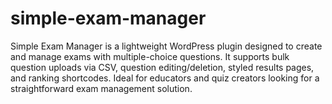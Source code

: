 # simple-exam-manager
Simple Exam Manager is a lightweight WordPress plugin designed to create and manage exams with multiple-choice questions. It supports bulk question uploads via CSV, question editing/deletion, styled results pages, and ranking shortcodes. Ideal for educators and quiz creators looking for a straightforward exam management solution.
